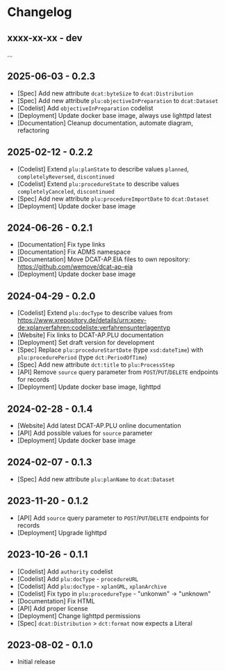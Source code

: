 # Changelog

## xxxx-xx-xx - dev

...

## 2025-06-03 - 0.2.3

* [Spec] Add new attribute `dcat:byteSize` to `dcat:Distribution`
* [Spec] Add new attribute `plu:objectiveInPreparation` to `dcat:Dataset`
* [Codelist] Add `objectiveInPreparation` codelist
* [Deployment] Update docker base image, always use lighttpd latest
* [Documentation] Cleanup documentation, automate diagram, refactoring

## 2025-02-12 - 0.2.2

* [Codelist] Extend `plu:planState` to describe values `planned`, `completelyReversed`, `discontinued`
* [Codelist] Extend `plu:procedureState` to describe values `completelyCanceled`, `discontinued`
* [Spec] Add new attribute `plu:procedureImportDate` to `dcat:Dataset`
* [Deployment] Update docker base image

## 2024-06-26 - 0.2.1

* [Documentation] Fix type links
* [Documentation] Fix ADMS namespace
* [Documentation] Move DCAT-AP.EIA files to own repository: https://github.com/wemove/dcat-ap-eia
* [Deployment] Update docker base image

## 2024-04-29 - 0.2.0

* [Codelist] Extend `plu:docType` to describe values from https://www.xrepository.de/details/urn:xoev-de:xplanverfahren:codeliste:verfahrensunterlagentyp
* [Website] Fix links to DCAT-AP.PLU documentation
* [Deployment] Set draft version for development
* [Spec] Replace `plu:procedureStartDate` (type `xsd:dateTime`) with `plu:procedurePeriod` (type `dct:PeriodOfTime`)
* [Spec] Add new attribute `dct:title` to `plu:ProcessStep`
* [API] Remove `source` query parameter from `POST`/`PUT`/`DELETE` endpoints for records
* [Deployment] Update docker base image, lighttpd

## 2024-02-28 - 0.1.4

* [Website] Add latest DCAT-AP.PLU online documentation
* [API] Add possible values for `source` parameter
* [Deployment] Update docker base image

## 2024-02-07 - 0.1.3

* [Spec] Add new attribute `plu:planName` to `dcat:Dataset`

## 2023-11-20 - 0.1.2

* [API] Add `source` query parameter to `POST`/`PUT`/`DELETE` endpoints for records
* [Deployment] Upgrade lighttpd

## 2023-10-26 - 0.1.1

* [Codelist] Add `authority` codelist
* [Codelist] Add `plu:docType` - `procedureURL`
* [Codelist] Add `plu:docType` - `xplanGML`, `xplanArchive`
* [Codelist] Fix typo in `plu:procedureType` - "unkonwn" -> "unknown"
* [Documentation] Fix HTML
* [API] Add proper license
* [Deployment] Change lighttpd permissions
* [Spec] `dcat:Distribution` > `dct:format` now expects a Literal

## 2023-08-02 - 0.1.0

* Initial release